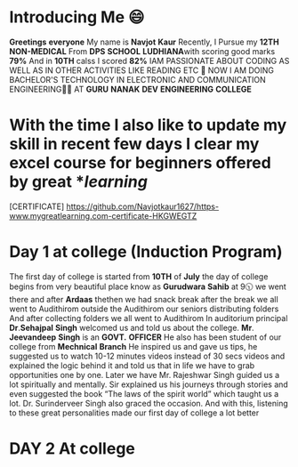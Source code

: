 # Introducing Me 😄
**Greetings** **everyone** 
My name is **Navjot** **Kaur** Recently, I Pursue my **12TH** **NON-MEDICAL** From **DPS** **SCHOOL** **LUDHIANA**with scoring good marks **79%** And in **10TH** calss I scored **82%** IAM PASSIONATE ABOUT CODING AS WELL AS IN OTHER ACTIVITIES LIKE READING ETC 🙂
NOW I AM DOING BACHELOR'S TECHNOLOGY IN ELECTRONIC AND COMMUNICATION ENGINEERING👨‍🔧 AT **GURU** **NANAK** **DEV** **ENGINEERING** **COLLEGE** 
# With the time I also like to update my skill in recent few days I clear my excel course for beginners offered by **great** **learning* 
[CERTIFICATE] https://github.com/Navjotkaur1627/https-www.mygreatlearning.com-certificate-HKGWEGTZ
# Day 1 at college (Induction Program) 
The first day of college is started from **10TH** of **July** the day of college begins from very beautiful place know as **Gurudwara** **Sahib** at 9🕥 we went there and after **Ardaas** thethen we had snack break after the break we all went to Audithirom outside the Audithirom our seniors distributing folders And after collecting folders we all went to Audithirom In auditorium principal **Dr**.**Sehajpal** **Singh** welcomed us and told us about the college. **Mr**. **Jeevandeep** **Singh** is an **GOVT.** **OFFICER** He also has been student of our college from **Mechnical** **Branch** He inspired us and gave us tips, he suggested us to watch 10-12 minutes videos instead of 30 secs videos and explained the logic behind it and told us that in life we ​​have to grab opportunities one by one. Later we have Mr. Rajeshwar Singh guided us a lot spiritually and mentally. Sir explained us his journeys through stories and even suggested the book “The laws of the spirit world” which taught us a lot. Dr. Surinderveer Singh also graced the occasion. And with this, listening to these great personalities made our first day of college a lot better
# DAY 2 At college 
